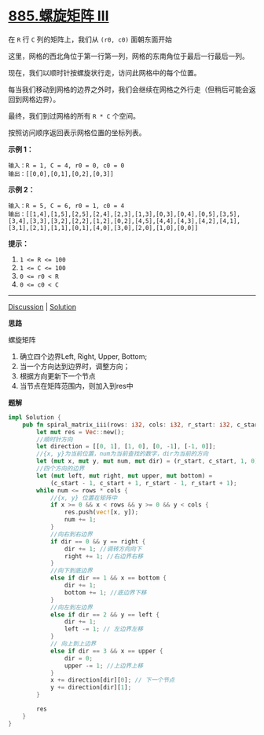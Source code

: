 # [885.螺旋矩阵 III](https://leetcode-cn.com/problems/spiral-matrix-iii/description/)

在 `R` 行 `C` 列的矩阵上，我们从 `(r0, c0)` 面朝东面开始

这里，网格的西北角位于第一行第一列，网格的东南角位于最后一行最后一列。

现在，我们以顺时针按螺旋状行走，访问此网格中的每个位置。

每当我们移动到网格的边界之外时，我们会继续在网格之外行走（但稍后可能会返回到网格边界）。

最终，我们到过网格的所有 `R * C` 个空间。

按照访问顺序返回表示网格位置的坐标列表。

 

**示例 1：**

```
输入：R = 1, C = 4, r0 = 0, c0 = 0
输出：[[0,0],[0,1],[0,2],[0,3]]
```

 

**示例 2：**

```
输入：R = 5, C = 6, r0 = 1, c0 = 4
输出：[[1,4],[1,5],[2,5],[2,4],[2,3],[1,3],[0,3],[0,4],[0,5],[3,5],[3,4],[3,3],[3,2],[2,2],[1,2],[0,2],[4,5],[4,4],[4,3],[4,2],[4,1],[3,1],[2,1],[1,1],[0,1],[4,0],[3,0],[2,0],[1,0],[0,0]]
```

 

**提示：**

1. `1 <= R <= 100`
2. `1 <= C <= 100`
3. `0 <= r0 < R`
4. `0 <= c0 < C`

------

[Discussion](https://leetcode-cn.com/problems/spiral-matrix-iii/comments/) | [Solution](https://leetcode-cn.com/problems/spiral-matrix-iii/solution/)

**思路**

螺旋矩阵

1. 确立四个边界Left, Right, Upper, Bottom;
2. 当一个方向达到边界时，调整方向；
3. 根据方向更新下一个节点
4. 当节点在矩阵范围内，则加入到res中

**题解**

```rust
impl Solution {
    pub fn spiral_matrix_iii(rows: i32, cols: i32, r_start: i32, c_start: i32) -> Vec<Vec<i32>> {
        let mut res = Vec::new();
        //顺时针方向
        let direction = [[0, 1], [1, 0], [0, -1], [-1, 0]];
        //{x, y}为当前位置，num为当前查找的数字，dir为当前的方向
        let (mut x, mut y, mut num, mut dir) = (r_start, c_start, 1, 0);
        //四个方向的边界
        let (mut left, mut right, mut upper, mut bottom) =
            (c_start - 1, c_start + 1, r_start - 1, r_start + 1);
        while num <= rows * cols {
            //{x, y} 位置在矩阵中
            if x >= 0 && x < rows && y >= 0 && y < cols {
                res.push(vec![x, y]);
                num += 1;
            }
            //向右到右边界
            if dir == 0 && y == right {
                dir += 1; //调转方向向下
                right += 1; //右边界右移
            }
            //向下到底边界
            else if dir == 1 && x == bottom {
                dir += 1;
                bottom += 1; //底边界下移
            }
            //向左到左边界
            else if dir == 2 && y == left {
                dir += 1;
                left -= 1; // 左边界左移
            }
            // 向上到上边界
            else if dir == 3 && x == upper {
                dir = 0;
                upper -= 1; //上边界上移
            }
            x += direction[dir][0]; // 下一个节点
            y += direction[dir][1];
        }

        res
    }
}
```


